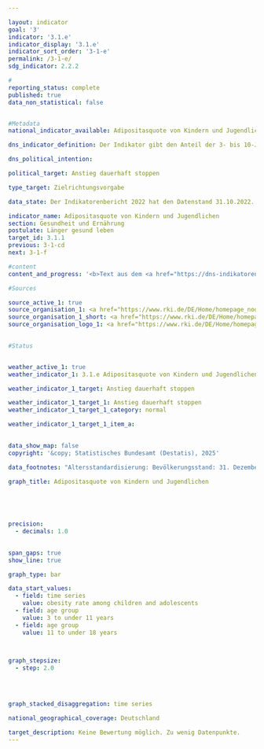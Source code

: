 ```yaml
---

layout: indicator        
goal: '3'        
indicator: '3.1.e'        
indicator_display: '3.1.e'        
indicator_sort_order: '3-1-e'        
permalink: /3-1-e/        
sdg_indicator: 2.2.2        

#
reporting_status: complete        
published: true        
data_non_statistical: false        


#Metadata        
national_indicator_available: Adipositasquote von Kindern und Jugendlichen        

dns_indicator_definition: Der Indikator gibt den Anteil der 3- bis 10-Jährigen sowie der 11- bis 17-Jährigen mit Adipositas an.        

dns_political_intention:         

political_target: Anstieg dauerhaft stoppen        

type_target: Zielrichtungsvorgabe        

data_state: Der Indikatorenbericht 2022 hat den Datenstand 31.10.2022. Die Daten auf dieser Plattform werden regelmäßig aktualisiert, sodass online aktuellere Daten verfügbar sein können als im <a href="https://dns-indikatoren.de/assets/Publikationen/Indikatorenberichte/2022.pdf">Indikatorenbericht 2022</a> veröffentlicht.        

indicator_name: Adipositasquote von Kindern und Jugendlichen        
section: Gesundheit und Ernährung        
postulate: Länger gesund leben        
target_id: 3.1.1        
previous: 3-1-cd        
next: 3-1-f        

#content         
content_and_progress: '<b>Text aus dem <a href="https://dns-indikatoren.de/assets/Publikationen/Indikatorenberichte/2022.pdf">Indikatorenbericht 2022&nbsp;</a></b><br><br>Der Body Mass Index (<abbr title="Body Mass Index" tabindex="0">BMI</abbr>) ist ein Richtwert zur Erfassung von Übergewicht und insbesondere Adipositas und berechnet sich aus dem Verhältnis von Körpergewicht zum Quadrat der Körpergröße (in der Maßeinheit <abbr title="Kilogramm pro Quadratmeter" tabindex="0">kg/m²</abbr>). Bei dieser Berechnung bleiben alters- und geschlechtsspezifische Unterschiede sowie die individuelle Zusammensetzung der Körpermasse unberücksichtigt. Da sich jedoch im Kindes- und Jugendalter das Verhältnis von Größe zu Gewicht ständig verändert, gibt es keinen für alle Altersgruppen einheitlichen Grenzwert für die Klassifikation von Übergewicht und Adipositas. Bei Kindern und Jugendlichen werden zur Definition von Übergewicht und Adipositas daher das Alter und Geschlecht verwendet, um die <abbr title="Body Mass Index" tabindex="0">BMI</abbr>-Werte mit einer fest definierten Referenzpopulation zu vergleichen. Als Vergleichsmaßstab werden die Perzentil-Referenzwerte nach Kromeyer-Hauschild verwendet, die die Arbeitsgemeinschaft Adipositas im Kinder- und Jugendalter (<abbr title="Arbeitsgemeinschaft Adipositas im Kinder- und Jugendalter" tabindex="0">AGA</abbr>) empfiehlt. Man spricht demnach bei Kindern und Jugendlichen von Übergewicht, wenn der <abbr title="Body Mass Index" tabindex="0">BMI</abbr>-Wert oberhalb des 90. alters- und geschlechtsspezifischen Perzentils der Referenzpopulation liegt (> <abbr title="90. Perzentil" tabindex="0">P90</abbr>), das heißt im Bereich derjenigen 10&nbsp;% der Referenzgruppe mit den höchsten <abbr title="Body Mass Index" tabindex="0">BMI</abbr>-Werten. Liegt der <abbr title="Body Mass Index" tabindex="0">BMI</abbr>-Wert oberhalb des 97. Perzentils der Referenzpopulation (also so hoch wie bei den 3&nbsp;% Kindern <abbr title="beziehungsweise" tabindex="0">bzw.</abbr> Jugendlichen mit den höchsten <abbr title="Body Mass Index" tabindex="0">BMI</abbr>-Werten), handelt es sich um Adipositas (> <abbr title="97. Perzentil" tabindex="0">P97</abbr>). Beispielsweise gelten Mädchen und Jungen im Alter von 3&nbsp;bis unter 4&nbsp;Jahren mit einem <abbr title="Body Mass Index" tabindex="0">BMI</abbr>-Wert von 18,8&nbsp;<abbr title="Kilogramm pro Quadratmeter" tabindex="0">kg/m²</abbr> als adipös. Die Referenzwerte beruhen auf Angaben zu Körpergröße und Gewicht, die zwischen 1985&nbsp;und 1998&nbsp;in verschiedenen Regionen Deutschlands und mit unterschiedlichen Methoden erhoben wurden.<br><br>Die Daten für den Indikator werden vom Robert Koch-Institut (<abbr title="Robert Koch-Institut" tabindex="0">RKI</abbr>) erhoben. Hierzu lieferte die Studie zur Gesundheit von Kindern und Jugendlichen (<abbr title="Studie zur Gesundheit von Kindern und Jugendlichen in Deutschland" tabindex="0">KiGGS</abbr>) für den Zeitraum 2003&nbsp;bis 2006&nbsp;die ersten bundesweit repräsentativen Ergebnisse. Vergleichbare Messdaten liegen für den Zeitraum 2014&nbsp;bis 2017&nbsp;aus der zweiten Folgeerhebung der <abbr title="Studie zur Gesundheit von Kindern und Jugendlichen in Deutschland" tabindex="0">KiGGS</abbr>-Studie vor (<abbr title="Studie zur Gesundheit von Kindern und Jugendlichen in Deutschland" tabindex="0">KiGGS</abbr> Welle 2). Um einen geeigneten Datenvergleich zu ermöglichen, wurden die Ergebnisse auf den Stichtag 31.12.2015&nbsp;der Bevölkerungsfortschreibung standardisiert.<br><br>Für den Zeitraum 2014&nbsp;bis 2017&nbsp;wurden 3,9&nbsp;% der 3- bis 10-Jährigen und 8,0&nbsp;% der 11- bis 17-Jährigen als adipös eingestuft. Während es bei den 3- bis 10-Jährigen keine Unterschiede zwischen den Geschlechtern gibt, betrug der Anteil bei den 11- bis 17-jährigen Mädchen 7,2&nbsp;% und bei den Jungen gleichen Alters 8,7&nbsp;%. Im Zeitraum 2003&nbsp;bis 2006&nbsp;lag der Anteil der 3- bis 10-Jährigen mit Adipositas bei 5,2&nbsp;% und der der 11- bis 17-Jährigen bei 8,3&nbsp;%. Auch hier waren 3- bis 10-jährige Mädchen und Jungen gleich stark betroffen. Bei den 11- bis 17-Jährigen entsprach dies 8,2&nbsp;% der Mädchen und 8,4&nbsp;% der Jungen. Die Adipositasquote bei 3- bis 10-Jährigen hat somit stärker abgenommen als die bei den 11- bis 17-Jährigen. Während die Adipositasquote bei den 11- bis 17-jährigen Mädchen um 1,0&nbsp;Prozentpunkte sank, stieg sie bei den Jungen gleichen Alters um 0,3&nbsp;Prozentpunkte leicht an.<br><br>Der Anteil der 11- bis 17-Jährigen mit Übergewicht (> <abbr title="90. Perzentil" tabindex="0">P90</abbr>) hat sich nicht wesentlich gegenüber 2003&nbsp;bis 2006&nbsp;verändert (Rückgang um 0,6&nbsp;Prozentpunkte auf 12,3&nbsp;% bei 3- bis 10-Jährigen, Anstieg um 0,6&nbsp;Prozentpunkte auf 18,7&nbsp;% bei 11- bis 17-Jährigen).<br><br>Maßgebend bei der Entstehung von Übergewicht sind das Ernährungs- und Bewegungsverhalten, welche wiederum bei der Betrachtung der Ergebnisse in Bezug auf den sozioökonomischen Status (<abbr title="Socioeconomic status (Sozioökonomischer Status)" tabindex="0">SES</abbr>) deutliche Unterschiede aufweisen. Die Ergebnisse der <abbr title="Studie zur Gesundheit von Kindern und Jugendlichen in Deutschland" tabindex="0">KiGGS</abbr> Welle 2&nbsp;bestätigen, dass sich 3- bis 17-Jährige mit niedrigem sozioökonomischem Status häufiger als Gleichaltrige mit höherem sozioökonomischem Status ungesund ernähren und seltener Sport treiben. Das Risiko für Übergewicht und Adipositas ist bei 3- bis 17-Jährigen mit niedrigem <abbr title="Socioeconomic status (Sozioökonomischer Status)" tabindex="0">SES</abbr> rund 3- bis 4-mal so hoch wie bei der hohen Statusgruppe (jeweils rund 20&nbsp;% der Studienpopulation).'                

#Sources        

source_active_1: true
source_organisation_1: <a href="https://www.rki.de/DE/Home/homepage_node.html" target="_blank" onclick="return confirm_alert('des Robert Koch-Instituts', 'De')">Robert Koch-Institut</a>
source_organisation_1_short: <a href="https://www.rki.de/DE/Home/homepage_node.html" target="_blank" onclick="return confirm_alert('des Robert Koch-Instituts', 'De')">Robert Koch-Institut</a>
source_organisation_logo_1: <a href="https://www.rki.de/DE/Home/homepage_node.html" target="_blank" onclick="return confirm_alert('des Robert Koch-Instituts', 'De')"><img src="https://dnsTestEnvironment.github.io/dns-indicators/public/OrgImgDe/rki.png" alt="Robert Koch-Institut" title=" Klicken Sie hier um zur Homepage der Organisation Robert Koch-Institut zu gelangen." style="height:60px; width:148px; border:transparent"/></a>
        

#Status        


weather_active_1: true
weather_indicator_1: 3.1.e Adipositasquote von Kindern und Jugendlichen

weather_indicator_1_target: Anstieg dauerhaft stoppen

weather_indicator_1_target_1: Anstieg dauerhaft stoppen
weather_indicator_1_target_1_category: normal

weather_indicator_1_target_1_item_a:        
        

data_show_map: false        
copyright: '&copy; Statistisches Bundesamt (Destatis), 2025'        

data_footnotes: "Altersstandardisierung: Bevölkerungsstand: 31. Dezember 2015.<br>• Die Daten basieren auf einer Sonderauswertung und sind nicht öffentlich zugänglich."        

graph_title: Adipositasquote von Kindern und Jugendlichen        

        

        

precision: 
  - decimals: 1.0
            

span_gaps: true        
show_line: true        

graph_type: bar        

data_start_values: 
  - field: time series
    value: obesity rate among children and adolescents
  - field: age group
    value: 3 to under 11 years
  - field: age group
    value: 11 to under 18 years        

        

graph_stepsize: 
  - step: 2.0
            

        

graph_stacked_disaggregation: time series                

national_geographical_coverage: Deutschland                

target_description: Keine Bewertung möglich. Zu wenig Datenpunkte.        
---
```


